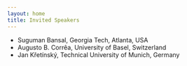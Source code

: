 ```yaml
---
layout: home
title: Invited Speakers
---
```



<ul>
    <li>Suguman Bansal, Georgia Tech, Atlanta, USA</li>
    <li>Augusto B. Corrêa, University of Basel, Switzerland </li>
    <li>Jan Křetínský, Technical University of Munich, Germany</li>
</ul>
